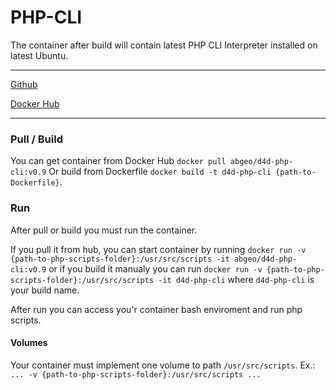 # PHP-CLI

The container after build will contain latest PHP CLI Interpreter
installed on latest Ubuntu.

------------

[Github](https://github.com/ABGEO07/docker4dev/tree/master/PHP-CLI "Github")

[Docker Hub](https://hub.docker.com/r/abgeo/d4d-php-cli "Docker Hub")

------------

### Pull / Build

You can get container from Docker Hub `docker pull abgeo/d4d-php-cli:v0.9`
Or build from Dockerfile `docker build -t d4d-php-cli {path-to-Dockerfile}`.

### Run

After pull or build you must run the container.

If you pull it from hub, you can start container by running `docker run -v {path-to-php-scripts-folder}:/usr/src/scripts -it abgeo/d4d-php-cli:v0.9`
or if you build it manualy you can run `docker run -v {path-to-php-scripts-folder}:/usr/src/scripts -it d4d-php-cli` where `d4d-php-cli` is your build name.

After run you can access you'r container bash enviroment and run php scripts.

#### Volumes
Your container must implement one volume to path `/usr/src/scripts`.
Ex.: `... -v {path-to-php-scripts-folder}:/usr/src/scripts ... `
